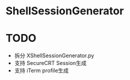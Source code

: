 # ShellSessionGenerator



# TODO
* 拆分 XShellSessionGenerator.py
* 支持 SecureCRT Session生成
* 支持 iTerm profile生成